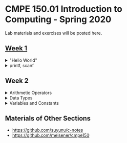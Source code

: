 # CMPE 150.01 Introduction to Computing - Spring 2020

Lab materials and exercises will be posted here.

## [Week 1](https://github.com/zeynepyirmibes/cmpe150-spring20/tree/master/Week%201)

<details>
<summary>"Hello World"</summary>
</details>

<details>
<summary>printf, scanf</summary>
</details>

## Week 2

<details>
<summary>Arithmetic Operators</summary>
</details>
<details>
<summary>Data Types</summary>
</details>
<details>
<summary>Variables and Constants</summary>
</details>

## Materials of Other Sections
* https://github.com/suyunu/c-notes
* https://github.com/melsener/cmpe150

